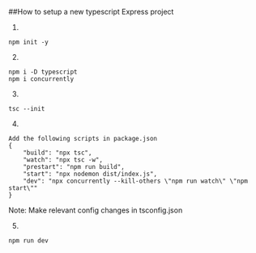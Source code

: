 ##How to setup a new typescript Express project

1.

```
npm init -y
```

2.

```
npm i -D typescript
npm i concurrently
```

3.

```
tsc --init
```

4.

```
Add the following scripts in package.json
{
    "build": "npx tsc",
    "watch": "npx tsc -w",
    "prestart": "npm run build",
    "start": "npx nodemon dist/index.js",
    "dev": "npx concurrently --kill-others \"npm run watch\" \"npm start\""
}
```

Note: Make relevant config changes in tsconfig.json

5.

```
npm run dev
```
